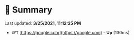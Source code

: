 # 📖 Summary
Last updated: **3/25/2021, 11:12:25 PM**

- `GET` [https://google.com](https://google.com) - **Up** (130ms)
